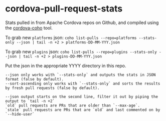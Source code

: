 # cordova-pull-request-stats

Stats pulled in from Apache Cordova repos on Github, and compiled using the [cordova-coho](https://github.com/apache/cordova-coho) tool.

To grab new `platforms` json:
`coho list-pulls --repo=platforms --stats-only --json | tail -n +2 > platforms-DD-MM-YYY.json`

To grab new `plugins` json:
`coho list-pulls --repo=plugins --stats-only --json | tail -n +2 > plugins-DD-MM-YYY.json`

Put the json in the appropriate YYYY directory in this repo.

```
--json only works with `--stats-only` and outputs the stats in JSON format (false by default).
--sort-ascending only works with `--stats-only` and sorts the results by fresh pull requests (false by default).

--json output starts on the second line, filter it out by piping the output to `tail -n +2`
`old` pull requests are PRs that are older than `--max-age`.
`stale` pull requests are PRs that are `old` and last commented on by `--hide-user`
````